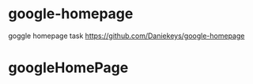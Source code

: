 # google-homepage
 goggle homepage task
 https://github.com/Daniekeys/google-homepage
# googleHomePage
